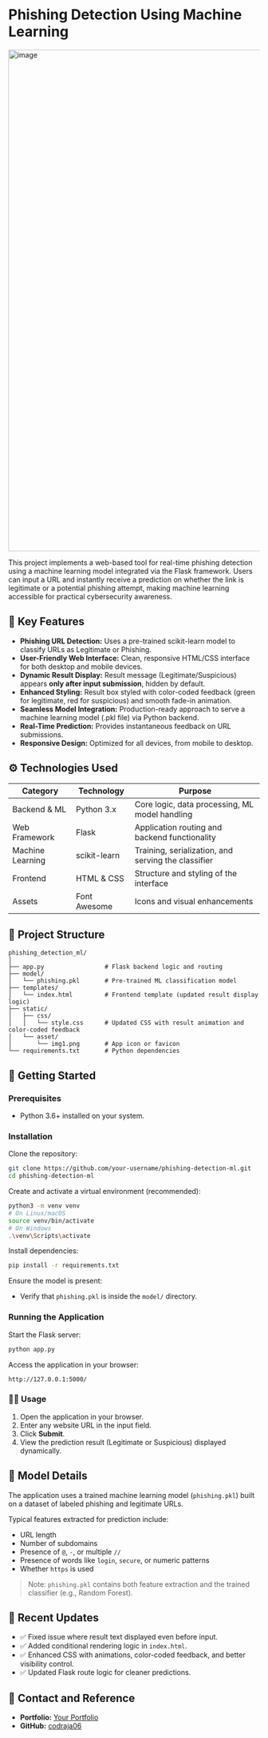 # Phishing Detection Using Machine Learning

<img width="1913" height="1003" alt="image" src="https://github.com/user-attachments/assets/fa3e9a47-bade-43a5-aa8a-af370db68903" />
 <!-- Replace '#' with a direct link to your application screenshot or GIF -->

This project implements a web-based tool for real-time phishing detection using a machine learning model integrated via the Flask framework. Users can input a URL and instantly receive a prediction on whether the link is legitimate or a potential phishing attempt, making machine learning accessible for practical cybersecurity awareness.

## 🚀 Key Features

* **Phishing URL Detection:** Uses a pre-trained scikit-learn model to classify URLs as Legitimate or Phishing.
* **User-Friendly Web Interface:** Clean, responsive HTML/CSS interface for both desktop and mobile devices.
* **Dynamic Result Display:** Result message (Legitimate/Suspicious) appears **only after input submission**, hidden by default.
* **Enhanced Styling:** Result box styled with color-coded feedback (green for legitimate, red for suspicious) and smooth fade-in animation.
* **Seamless Model Integration:** Production-ready approach to serve a machine learning model (.pkl file) via Python backend.
* **Real-Time Prediction:** Provides instantaneous feedback on URL submissions.
* **Responsive Design:** Optimized for all devices, from mobile to desktop.

## ⚙️ Technologies Used

| Category         | Technology   | Purpose                                             |
| ---------------- | ------------ | --------------------------------------------------- |
| Backend & ML     | Python 3.x   | Core logic, data processing, ML model handling      |
| Web Framework    | Flask        | Application routing and backend functionality       |
| Machine Learning | scikit-learn | Training, serialization, and serving the classifier |
| Frontend         | HTML & CSS   | Structure and styling of the interface              |
| Assets           | Font Awesome | Icons and visual enhancements                       |

## 📂 Project Structure

```
phishing_detection_ml/
│
├── app.py                 # Flask backend logic and routing
├── model/
│   └── phishing.pkl       # Pre-trained ML classification model
├── templates/
│   └── index.html         # Frontend template (updated result display logic)
├── static/
│   ├── css/
│   │   └── style.css      # Updated CSS with result animation and color-coded feedback
│   └── asset/
│       └── img1.png       # App icon or favicon
└── requirements.txt       # Python dependencies
```

## 🏁 Getting Started

### Prerequisites

* Python 3.6+ installed on your system.

### Installation

Clone the repository:

```bash
git clone https://github.com/your-username/phishing-detection-ml.git
cd phishing-detection-ml
```

Create and activate a virtual environment (recommended):

```bash
python3 -m venv venv
# On Linux/macOS
source venv/bin/activate
# On Windows
.\venv\Scripts\activate
```

Install dependencies:

```bash
pip install -r requirements.txt
```

Ensure the model is present:

* Verify that `phishing.pkl` is inside the `model/` directory.

### Running the Application

Start the Flask server:

```bash
python app.py
```

Access the application in your browser:

```
http://127.0.0.1:5000/
```

### 👩‍💻 Usage

1. Open the application in your browser.
2. Enter any website URL in the input field.
3. Click **Submit**.
4. View the prediction result (Legitimate or Suspicious) displayed dynamically.

## 🧠 Model Details

The application uses a trained machine learning model (`phishing.pkl`) built on a dataset of labeled phishing and legitimate URLs.

Typical features extracted for prediction include:

* URL length
* Number of subdomains
* Presence of `@`, `-`, or multiple `//`
* Presence of words like `login`, `secure`, or numeric patterns
* Whether `https` is used

> Note: `phishing.pkl` contains both feature extraction and the trained classifier (e.g., Random Forest).

## 🔧 Recent Updates

* ✅ Fixed issue where result text displayed even before input.
* ✅ Added conditional rendering logic in `index.html`.
* ✅ Enhanced CSS with animations, color-coded feedback, and better visibility control.
* ✅ Updated Flask route logic for cleaner predictions.

## 🤝 Contact and Reference

* **Portfolio:** [Your Portfolio](https://codwolf-7c928.web.app/)
* **GitHub:** [codraja06](https://github.com/codraja06)

